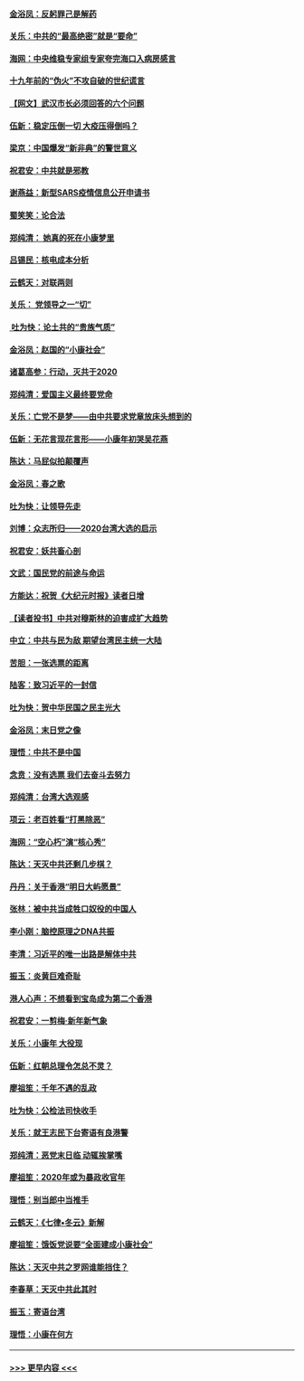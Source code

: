 #### [金浴凤：反躬罪己是解药](../pages/nsc993/n11820280.md?t=01260933) 
#### [关乐：中共的“最高绝密”就是“要命”](../pages/nsc993/n11816946.md?t=01260933) 
#### [海网：中央维稳专家组专家夸完海口入病房感言](../pages/nsc993/n11815138.md?t=01260933) 
#### [十九年前的“伪火”不攻自破的世纪谎言](../pages/nsc993/n11813238.md?t=01260933) 
#### [【网文】武汉市长必须回答的六个问题](../pages/nsc993/n11813848.md?t=01260933) 
#### [伍新：稳定压倒一切 大疫压得倒吗？](../pages/nsc993/n11812634.md?t=01260933) 
#### [梁京：中国爆发“新非典”的警世意义](../pages/nsc993/n11812554.md?t=01260933) 
#### [祝君安：中共就是邪教](../pages/nsc993/n11812431.md?t=01260933) 
#### [谢燕益：新型SARS疫情信息公开申请书](../pages/nsc993/n11808840.md?t=01260933) 
#### [蜀笑笑：论合法](../pages/nsc993/n11808064.md?t=01260933) 
#### [郑纯清： 她真的死在小康梦里](../pages/nsc993/n11806623.md?t=01260933) 
#### [吕锡民：核电成本分析](../pages/nsc993/n11806284.md?t=01260933) 
#### [云鹤天：对联两则](../pages/nsc993/n11805957.md?t=01260933) 
#### [关乐： 党领导之一“切”](../pages/nsc993/n11804505.md?t=01260933) 
#### [ 吐为快：论土共的“贵族气质”](../pages/nsc993/n11804490.md?t=01260933) 
#### [金浴凤：赵国的“小康社会”](../pages/nsc993/n11804452.md?t=01260933) 
#### [诸葛高参：行动，灭共于2020](../pages/nsc993/n11804120.md?t=01260933) 
#### [郑纯清：爱国主义最终要党命](../pages/nsc993/n11802197.md?t=01260933) 
#### [关乐：亡党不是梦——由中共要求党章放床头想到的](../pages/nsc993/n11802156.md?t=01260933) 
#### [伍新：无花言现花言形——小康年初哭吴花燕](../pages/nsc993/n11800044.md?t=01260933) 
#### [陈达：马屁似拍颠覆声](../pages/nsc993/n11800010.md?t=01260933) 
#### [金浴凤：春之歌](../pages/nsc993/n11797687.md?t=01260933) 
#### [吐为快：让领导先走](../pages/nsc993/n11797512.md?t=01260933) 
#### [刘博：众志所归——2020台湾大选的启示](../pages/nsc993/n11796878.md?t=01260933) 
#### [祝君安：妖共畜心剖](../pages/nsc993/n11794273.md?t=01260933) 
#### [文武：国民党的前途与命运](../pages/nsc993/n11794198.md?t=01260933) 
#### [方能达：祝贺《大纪元时报》读者日增](../pages/nsc993/n11793807.md?t=01260933) 
#### [【读者投书】中共对穆斯林的迫害成扩大趋势](../pages/nsc993/n11791371.md?t=01260933) 
#### [中立：中共与民为敌 期望台湾民主统一大陆](../pages/nsc993/n11790392.md?t=01260933) 
#### [苦胆：一张选票的距离](../pages/nsc993/n11788914.md?t=01260933) 
#### [陆客：致习近平的一封信](../pages/nsc993/n11788867.md?t=01260933) 
#### [吐为快：贺中华民国之民主光大](../pages/nsc993/n11788618.md?t=01260933) 
#### [金浴凤：末日党之像](../pages/nsc993/n11787475.md?t=01260933) 
#### [理悟：中共不是中国](../pages/nsc993/n11787463.md?t=01260933) 
#### [念贲：没有选票  我们去奋斗去努力](../pages/nsc993/n11787398.md?t=01260933) 
#### [郑纯清：台湾大选观感](../pages/nsc993/n11786210.md?t=01260933) 
#### [项云：老百姓看“打黑除恶”](../pages/nsc993/n11785398.md?t=01260933) 
#### [海网：“空心朽”演“核心秀”](../pages/nsc993/n11783874.md?t=01260933) 
#### [陈达：天灭中共还剩几步棋？](../pages/nsc993/n11783719.md?t=01260933) 
#### [丹丹：关于香港“明日大屿愿景”](../pages/nsc993/n11783273.md?t=01260933) 
#### [张林：被中共当成牲口奴役的中国人](../pages/nsc993/n11782397.md?t=01260933) 
#### [李小刚：脑控原理之DNA共振](../pages/nsc993/n11780962.md?t=01260933) 
#### [李清：习近平的唯一出路是解体中共](../pages/nsc993/n11780866.md?t=01260933) 
#### [振玉：炎黄巨难奇耻](../pages/nsc993/n11779632.md?t=01260933) 
#### [港人心声：不想看到宝岛成为第二个香港](../pages/nsc993/n11778817.md?t=01260933) 
#### [祝君安：一剪梅‧新年新气象](../pages/nsc993/n11776340.md?t=01260933) 
#### [关乐：小康年 大役现](../pages/nsc993/n11774213.md?t=01260933) 
#### [伍新：红朝总理令怎总不灵？](../pages/nsc993/n11770813.md?t=01260933) 
#### [廖祖笙：千年不遇的乱政](../pages/nsc993/n11770373.md?t=01260933) 
#### [吐为快：公检法司快收手](../pages/nsc993/n11770359.md?t=01260933) 
#### [关乐：就王志民下台寄语有良港警](../pages/nsc993/n11769903.md?t=01260933) 
#### [郑纯清：恶党末日临 动辄挨掌嘴](../pages/nsc993/n11769356.md?t=01260933) 
#### [廖祖笙：2020年或为暴政收官年](../pages/nsc993/n11768216.md?t=01260933) 
#### [理悟：别当郎中当推手](../pages/nsc993/n11768243.md?t=01260933) 
#### [云鹤天：《七律▪冬云》新解](../pages/nsc993/n11768204.md?t=01260933) 
#### [廖祖笙：饿饭党说要“全面建成小康社会”](../pages/nsc993/n11767482.md?t=01260933) 
#### [陈达：天灭中共之罗网谁能挡住？](../pages/nsc993/n11767465.md?t=01260933) 
#### [李春草：天灭中共此其时](../pages/nsc993/n11767452.md?t=01260933) 
#### [振玉：寄语台湾](../pages/nsc993/n11767432.md?t=01260933) 
#### [理悟：小康在何方](../pages/nsc993/n11767394.md?t=01260933) 

----
#### [ >>> 更早内容 <<< ](../indexes/nsc993-earlier.md)
